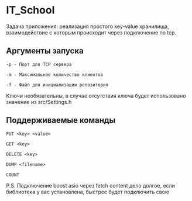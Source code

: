 # IT_School
Задача приложения: реализация простого key-value хранилища, взаимодействие с которым происходит через подключение по tcp.

## Аргументы запуска
    -p - Порт для TCP сервера

    -m - Максимальное количество клиентов

    -f - Файл для инициализации репозитория

Ключи необязательны, в случае отсутствия ключа будет использовано значение из src/Settings.h

## Поддерживаемые команды
    PUT <key> <value>

    GET <key>

    DELETE <key>
    
    DUMP <filename>

    COUNT

P.S. Подключение boost asio через fetch content дело долгое, если библиотека у вас установлена, быстрее будет подключить свою